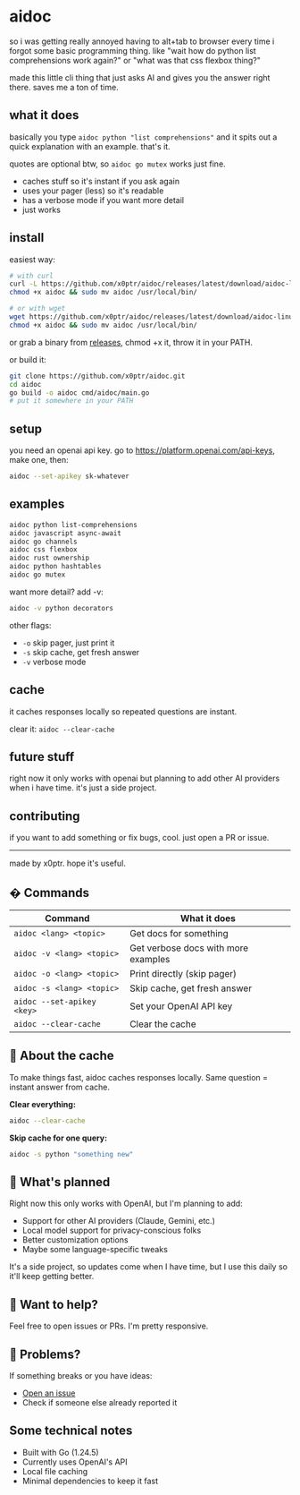 # aidoc

so i was getting really annoyed having to alt+tab to browser every time i forgot some basic programming thing. like "wait how do python list comprehensions work again?" or "what was that css flexbox thing?"

made this little cli thing that just asks AI and gives you the answer right there. saves me a ton of time.

## what it does

basically you type `aidoc python "list comprehensions"` and it spits out a quick explanation with an example. that's it.

quotes are optional btw, so `aidoc go mutex` works just fine.

- caches stuff so it's instant if you ask again
- uses your pager (less) so it's readable  
- has a verbose mode if you want more detail
- just works

## install

easiest way:
```bash
# with curl
curl -L https://github.com/x0ptr/aidoc/releases/latest/download/aidoc-linux-amd64 -o aidoc
chmod +x aidoc && sudo mv aidoc /usr/local/bin/

# or with wget
wget https://github.com/x0ptr/aidoc/releases/latest/download/aidoc-linux-amd64 -O aidoc
chmod +x aidoc && sudo mv aidoc /usr/local/bin/
```

or grab a binary from [releases](https://github.com/x0ptr/aidoc/releases), chmod +x it, throw it in your PATH.

or build it:
```bash
git clone https://github.com/x0ptr/aidoc.git
cd aidoc  
go build -o aidoc cmd/aidoc/main.go
# put it somewhere in your PATH
```

## setup

you need an openai api key. go to https://platform.openai.com/api-keys, make one, then:

```bash
aidoc --set-apikey sk-whatever
```

## examples

```bash
aidoc python list-comprehensions
aidoc javascript async-await
aidoc go channels  
aidoc css flexbox
aidoc rust ownership
aidoc python hashtables
aidoc go mutex
```

want more detail? add -v:
```bash
aidoc -v python decorators
```

other flags:
- `-o` skip pager, just print it
- `-s` skip cache, get fresh answer
- `-v` verbose mode

## cache

it caches responses locally so repeated questions are instant.

clear it: `aidoc --clear-cache`

## future stuff

right now it only works with openai but planning to add other AI providers when i have time. it's just a side project.

## contributing

if you want to add something or fix bugs, cool. just open a PR or issue.

---

made by x0ptr. hope it's useful.

## � Commands

| Command | What it does |
|---------|-------------|
| `aidoc <lang> <topic>` | Get docs for something |
| `aidoc -v <lang> <topic>` | Get verbose docs with more examples |
| `aidoc -o <lang> <topic>` | Print directly (skip pager) |
| `aidoc -s <lang> <topic>` | Skip cache, get fresh answer |
| `aidoc --set-apikey <key>` | Set your OpenAI API key |
| `aidoc --clear-cache` | Clear the cache |

## 💾 About the cache

To make things fast, aidoc caches responses locally. Same question = instant answer from cache.

**Clear everything:**
```bash
aidoc --clear-cache
```

**Skip cache for one query:**
```bash
aidoc -s python "something new"
```

## 🔮 What's planned

Right now this only works with OpenAI, but I'm planning to add:

- Support for other AI providers (Claude, Gemini, etc.)
- Local model support for privacy-conscious folks
- Better customization options
- Maybe some language-specific tweaks

It's a side project, so updates come when I have time, but I use this daily so it'll keep getting better.

## 🤝 Want to help?

Feel free to open issues or PRs. I'm pretty responsive.

## 🐛 Problems?

If something breaks or you have ideas:
- [Open an issue](https://github.com/x0ptr/aidoc/issues) 
- Check if someone else already reported it

## Some technical notes

- Built with Go (1.24.5)
- Currently uses OpenAI's API
- Local file caching
- Minimal dependencies to keep it fast

